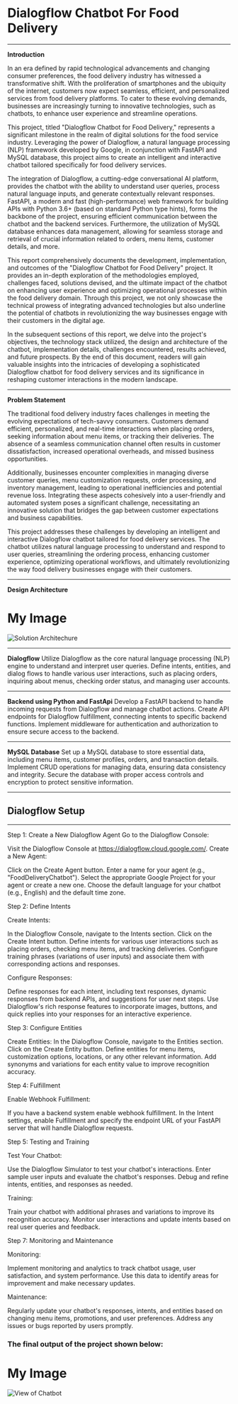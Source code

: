 # Dialogflow Chatbot For Food Delivery

---

**Introduction**

In an era defined by rapid technological advancements and changing consumer preferences, the food delivery industry has witnessed a transformative shift. With the proliferation of smartphones and the ubiquity of the internet, customers now expect seamless, efficient, and personalized services from food delivery platforms. To cater to these evolving demands, businesses are increasingly turning to innovative technologies, such as chatbots, to enhance user experience and streamline operations.

This project, titled "Dialogflow Chatbot for Food Delivery," represents a significant milestone in the realm of digital solutions for the food service industry. Leveraging the power of Dialogflow, a natural language processing (NLP) framework developed by Google, in conjunction with FastAPI and MySQL database, this project aims to create an intelligent and interactive chatbot tailored specifically for food delivery services.

The integration of Dialogflow, a cutting-edge conversational AI platform, provides the chatbot with the ability to understand user queries, process natural language inputs, and generate contextually relevant responses. FastAPI, a modern and fast (high-performance) web framework for building APIs with Python 3.6+ (based on standard Python type hints), forms the backbone of the project, ensuring efficient communication between the chatbot and the backend services. Furthermore, the utilization of MySQL database enhances data management, allowing for seamless storage and retrieval of crucial information related to orders, menu items, customer details, and more.

This report comprehensively documents the development, implementation, and outcomes of the "Dialogflow Chatbot for Food Delivery" project. It provides an in-depth exploration of the methodologies employed, challenges faced, solutions devised, and the ultimate impact of the chatbot on enhancing user experience and optimizing operational processes within the food delivery domain. Through this project, we not only showcase the technical prowess of integrating advanced technologies but also underline the potential of chatbots in revolutionizing the way businesses engage with their customers in the digital age.

In the subsequent sections of this report, we delve into the project's objectives, the technology stack utilized, the design and architecture of the chatbot, implementation details, challenges encountered, results achieved, and future prospects. By the end of this document, readers will gain valuable insights into the intricacies of developing a sophisticated Dialogflow chatbot for food delivery services and its significance in reshaping customer interactions in the modern landscape.

--- 

**Problem Statement**

The traditional food delivery industry faces challenges in meeting the evolving expectations of tech-savvy consumers. Customers demand efficient, personalized, and real-time interactions when placing orders, seeking information about menu items, or tracking their deliveries. The absence of a seamless communication channel often results in customer dissatisfaction, increased operational overheads, and missed business opportunities.

Additionally, businesses encounter complexities in managing diverse customer queries, menu customization requests, order processing, and inventory management, leading to operational inefficiencies and potential revenue loss. Integrating these aspects cohesively into a user-friendly and automated system poses a significant challenge, necessitating an innovative solution that bridges the gap between customer expectations and business capabilities.

This project addresses these challenges by developing an intelligent and interactive Dialogflow chatbot tailored for food delivery services. The chatbot utilizes natural language processing to understand and respond to user queries, streamlining the ordering process, enhancing customer experience, optimizing operational workflows, and ultimately revolutionizing the way food delivery businesses engage with their customers.

---

**Design Architecture**

<!DOCTYPE html>
<html lang="en">

<head>
    <meta charset="UTF-8">
    <meta name="viewport" content="width=device-width, initial-scale=1.0">
    <title>Image Example</title>
</head>

<body>
    <h1>My Image</h1>
    <img src="C:\Users\Pranali Patil\OneDrive\Pictures\Screenshots\architecture.png" alt="Solution Architechure">
</body>

</html>

---

**Dialogflow**
Utilize Dialogflow as the core natural language processing (NLP) engine to understand and interpret user queries.
Define intents, entities, and dialog flows to handle various user interactions, such as placing orders, inquiring about menus, checking order status, and managing user accounts.

---

**Backend using Python and FastApi**
Develop a FastAPI backend to handle incoming requests from Dialogflow and manage chatbot actions.
Create API endpoints for Dialogflow fulfillment, connecting intents to specific backend functions.
Implement middleware for authentication and authorization to ensure secure access to the backend.

---

**MySQL Database**
Set up a MySQL database to store essential data, including menu items, customer profiles, orders, and transaction details.
Implement CRUD operations for managing data, ensuring data consistency and integrity.
Secure the database with proper access controls and encryption to protect sensitive information.

---

## Dialogflow Setup

---

Step 1: Create a New Dialogflow Agent
Go to the Dialogflow Console:

Visit the Dialogflow Console at https://dialogflow.cloud.google.com/.
Create a New Agent:

Click on the Create Agent button.
Enter a name for your agent (e.g., "FoodDeliveryChatbot").
Select the appropriate Google Project for your agent or create a new one.
Choose the default language for your chatbot (e.g., English) and the default time zone.

Step 2: Define Intents

Create Intents:

In the Dialogflow Console, navigate to the Intents section.
Click on the Create Intent button.
Define intents for various user interactions such as placing orders, checking menu items, and tracking deliveries.
Configure training phrases (variations of user inputs) and associate them with corresponding actions and responses.

Configure Responses:

Define responses for each intent, including text responses, dynamic responses from backend APIs, and suggestions for user next steps.
Use Dialogflow's rich response features to incorporate images, buttons, and quick replies into your responses for an interactive experience.

Step 3: Configure Entities

Create Entities:
In the Dialogflow Console, navigate to the Entities section.
Click on the Create Entity button.
Define entities for menu items, customization options, locations, or any other relevant information.
Add synonyms and variations for each entity value to improve recognition accuracy.

Step 4: Fulfillment

Enable Webhook Fulfillment:

If you have a backend system enable webhook fulfillment.
In the Intent settings, enable Fulfillment and specify the endpoint URL of your FastAPI server that will handle Dialogflow requests.


Step 5: Testing and Training

Test Your Chatbot:

Use the Dialogflow Simulator to test your chatbot's interactions.
Enter sample user inputs and evaluate the chatbot's responses.
Debug and refine intents, entities, and responses as needed.

Training:

Train your chatbot with additional phrases and variations to improve its recognition accuracy.
Monitor user interactions and update intents based on real user queries and feedback.

Step 7: Monitoring and Maintenance

Monitoring:

Implement monitoring and analytics to track chatbot usage, user satisfaction, and system performance.
Use this data to identify areas for improvement and make necessary updates.

Maintenance:

Regularly update your chatbot's responses, intents, and entities based on changing menu items, promotions, and user preferences.
Address any issues or bugs reported by users promptly.

### The final output of the project shown below:

<!DOCTYPE html>
<html lang="en">

<head>
    <meta charset="UTF-8">
    <meta name="viewport" content="width=device-width, initial-scale=1.0">
    <title>Image Example</title>
</head>

<body>
    <h1>My Image</h1>
    <img src="C:\Users\Pranali Patil\OneDrive\Pictures\Screenshots\viewchatbot.png" alt="View of Chatbot">
</body>

</html>














